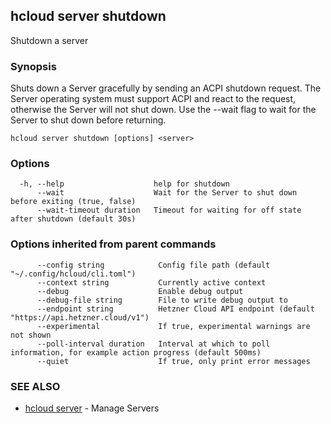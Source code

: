 ## hcloud server shutdown

Shutdown a server

### Synopsis

Shuts down a Server gracefully by sending an ACPI shutdown request. The Server operating system must support ACPI and react to the request, otherwise the Server will not shut down. Use the --wait flag to wait for the Server to shut down before returning.

```
hcloud server shutdown [options] <server>
```

### Options

```
  -h, --help                    help for shutdown
      --wait                    Wait for the Server to shut down before exiting (true, false)
      --wait-timeout duration   Timeout for waiting for off state after shutdown (default 30s)
```

### Options inherited from parent commands

```
      --config string            Config file path (default "~/.config/hcloud/cli.toml")
      --context string           Currently active context
      --debug                    Enable debug output
      --debug-file string        File to write debug output to
      --endpoint string          Hetzner Cloud API endpoint (default "https://api.hetzner.cloud/v1")
      --experimental             If true, experimental warnings are not shown
      --poll-interval duration   Interval at which to poll information, for example action progress (default 500ms)
      --quiet                    If true, only print error messages
```

### SEE ALSO

* [hcloud server](hcloud_server.md)	 - Manage Servers

